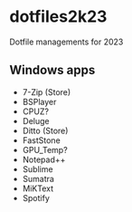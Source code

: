 # dotfiles2k23
Dotfile managements for 2023

## Windows apps
* 7-Zip (Store)
* BSPlayer
* CPUZ?
* Deluge
* Ditto (Store)
* FastStone
* GPU_Temp?
* Notepad++
* Sublime
* Sumatra
* MiKText
* Spotify
